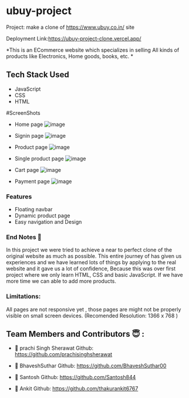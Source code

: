 

# ubuy-project
Project: make a clone of https://www.ubuy.co.in/ site

Deployment Link:https://ubuy-project-clone.vercel.app/

*This is an ECommerce website which specializes in selling All kinds of products like Electronics, Home goods, books, etc. *


## Tech Stack Used
- JavaScript
- CSS
- HTML

#ScreenShots
- Home page
![image](https://user-images.githubusercontent.com/95856642/158948227-02fedefd-f12e-48cd-9596-d7f498eb0f63.png)

- Signin page
![image](https://user-images.githubusercontent.com/95856642/158948429-b3d65129-1dba-4fad-8d8c-32b7bbab1d7e.png)

- Product page
 ![image](https://user-images.githubusercontent.com/95856642/158948337-7c10c9f7-97df-4df7-a57d-3d9e8bfd93d7.png)
 
- Single product page
![image](https://user-images.githubusercontent.com/95856642/158948555-19af9c98-187b-4ae9-9833-088f37cb5e39.png)

- Cart page
![image](https://user-images.githubusercontent.com/95856642/158948597-13419ac1-ed48-4ad0-8d6c-5b4fa8a9c7ff.png)
  
- Payment page
![image](https://user-images.githubusercontent.com/95856642/158948688-8d092fb9-8c45-477c-8c05-05b0ac32897c.png)


 ### Features
 
 -  Floating navbar
 -  Dynamic product page
 -  Easy navigation and Design

  
  ### End Notes 📑
In this project we were tried to achieve a near to perfect clone of the original website as much as possible. This entire journey of has given us experiences and we have learned lots of things by applying to the real website and it gave us a lot of confidence, Because this was over first project where we only learn HTML, CSS and basic JavaScript. If we have more time we can able to add more products.

### Limitations:
All pages are not responsive yet , those pages are might not be properly visible on small screen devices.
(Recomended Resolution: 1366 x 768 )
  
  ## Team Members and Contributors 😇 :

- 👤 prachi Singh Sherawat
  Github: https://github.com/prachisinghsherawat
  
- 👤 BhaveshSuthar
  Github: https://github.com/BhaveshSuthar00

- 👤 Santosh
  Github: https://github.com/Santosh844
  
- 👤 Ankit 
  Github: https://github.com/thakurankit6767 
  
